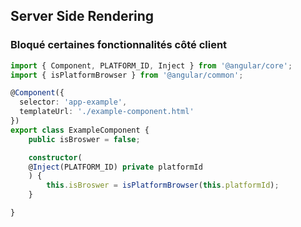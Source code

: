 ## Server Side Rendering

### Bloqué certaines fonctionnalités côté client

``` typescript
import { Component, PLATFORM_ID, Inject } from '@angular/core';
import { isPlatformBrowser } from '@angular/common';

@Component({
  selector: 'app-example',
  templateUrl: './example-component.html'
})
export class ExampleComponent {
    public isBroswer = false;

    constructor(
    @Inject(PLATFORM_ID) private platformId
    ) {
        this.isBroswer = isPlatformBrowser(this.platformId);
    }

}

```